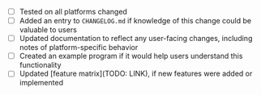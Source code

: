 - [ ] Tested on all platforms changed
- [ ] Added an entry to `CHANGELOG.md` if knowledge of this change could be valuable to users
- [ ] Updated documentation to reflect any user-facing changes, including notes of platform-specific behavior
- [ ] Created an example program if it would help users understand this functionality
- [ ] Updated [feature matrix](TODO: LINK), if new features were added or implemented
